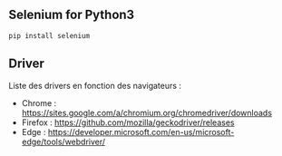 ## Selenium for Python3
```
pip install selenium
```

## Driver
Liste des drivers en fonction des navigateurs :

+ Chrome : https://sites.google.com/a/chromium.org/chromedriver/downloads
+ Firefox : https://github.com/mozilla/geckodriver/releases
+ Edge : https://developer.microsoft.com/en-us/microsoft-edge/tools/webdriver/ 
